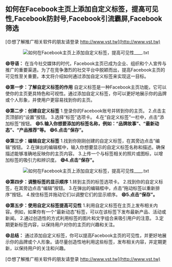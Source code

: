 ## **如何在Facebook主页上添加自定义标签，提高可见性,Facebook防封号,Facebook引流霸屏,Facebook筛选**

[😍想了解推广相关软件的朋友请登录 http://www.vst.tw](http://www.vst.tw)

 <center><img src="https://vst.tw/MP4/tuiguang/png/5.png" alt="如何在Facebook主页上添加自定义标签，提高可见性____.txt"></center>

**😄导语：**
在当今社交媒体的时代，Facebook主页已成为企业、组织和个人宣传与推广的重要渠道。为了在竞争激烈的社交平台中脱颖而出，提高Facebook主页的可见性至关重要。本文将介绍如何通过添加自定义标签来实现这一目标。

**😄第一步：了解自定义标签的作用**
自定义标签是一种Facebook主页功能，它可以使你的主页更具特色和可视性。通过添加自定义标签，你可以更好地展示你的品牌或个人形象，并使用户更容易找到你的主页。

**😄第二步：创建自定义标签**
1.登录你的Facebook账号并转到你的主页。
2.点击主页顶部的“设置”按钮。
3.选择“标签”选项卡。
4.在“自定义标签”一栏中，点击“添加标签”按钮。
**😄5.输入你想要添加的标签名称，例如：“品牌故事”、“最新动态”、“产品推荐”等。**
**😄6.点击“保存”。**

**😄第三步：编辑自定义标签**
1.找到你刚刚创建的自定义标签，在其旁边点击“编辑”按钮。
2.在弹出的编辑框中，输入你想要显示的自定义标签名称和描述。确保描述能够准确地反映你的主页内容。
3.上传一个与标签相关的照片或图标，以增加标签的吸引力和辨识度。
**😄4.点击“保存”。**

 <center><img src="https://vst.tw/MP4/tuiguang/png/5.png" alt="如何在Facebook主页上添加自定义标签，提高可见性____.txt"></center>

**😄第四步：调整标签的显示顺序**
1.转到主页的标签选项卡。
2.找到你的自定义标签，在其旁边点击“编辑”按钮。
3.在弹出的编辑框中，点击“拖动标签以重新排序”按钮。
4.按住标签并拖动它们以调整它们的显示顺序。
**😄5.点击“保存”。**

**😄第五步：使用自定义标签提高可见性**
1.利用自定义标签在主页上发布相关内容。例如，如果你有一个“最新动态”标签，可以在该标签下发布最新产品、活动或新闻。
2.通过创造性的方式利用标签的图片和文字组合来吸引用户的注意。
3.定期更新标签内容，以保持用户对你的主页的兴趣和关注。

**😄总结：**
通过添加自定义标签，你可以提高Facebook主页的可见性，并更好地展示你的品牌或个人形象。请尽量创造性地利用这些标签，发布相关内容，并定期更新，以保持用户的关注和兴趣。

[😍想了解推广相关软件的朋友请登录 http://www.vst.tw](http://www.vst.tw)



